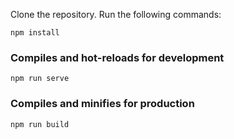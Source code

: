 Clone the repository.
Run the following commands:
```
npm install
```

### Compiles and hot-reloads for development
```
npm run serve
```

### Compiles and minifies for production
```
npm run build
```
